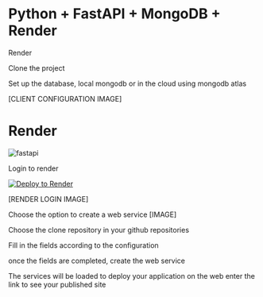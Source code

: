 
# Python + FastAPI + MongoDB + Render

Render

Clone the project

Set up the database, local mongodb or in the cloud using mongodb atlas

[CLIENT CONFIGURATION IMAGE]

# Render
![fastapi](https://github.com/user-attachments/assets/3cbfe5c6-a0e2-4d4c-88e7-47b49f059d26)

Login to render

[![Deploy to Render](https://render.com/images/deploy-to-render-button.svg)](https://dashboard.render.com/register)

[RENDER LOGIN IMAGE]

Choose the option to create a web service
[IMAGE]

Choose the clone repository in your github repositories

Fill in the fields according to the configuration

once the fields are completed, create the web service

The services will be loaded to deploy your application on the web
enter the link to see your published site

